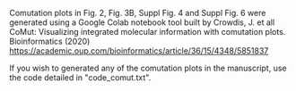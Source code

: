 Comutation plots in Fig. 2, Fig. 3B, Suppl Fig. 4 and Suppl Fig. 6 were generated using a Google Colab notebook tool built by Crowdis, J. et all CoMut: Visualizing integrated molecular information with comutation plots. Bioinformatics (2020) https://academic.oup.com/bioinformatics/article/36/15/4348/5851837

If you wish to generated any of the comutation plots in the manuscript, use the code detailed in "code_comut.txt".